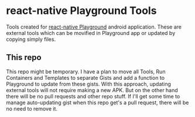 # react-native Playground Tools
Tools created for [react-native Playground](https://play.google.com/store/apps/details?id=com.actualwave.reactnativeplayground) android application. 
These are external tools which can be movified in Playground app or updated by copying simply files.

## This repo
This repo might be temporary. I have a plan to move all Tools, Run Containers and Templates to separate Gists and add a function to Playground to update from these gists. With this approach, updating external tools will not require making a new APK. But on the other hand there will be no pull requests and other repo stuff. If I'll get some time to manage auto-updating gist when this repo get's a pull request, there will be no need to remove it.
